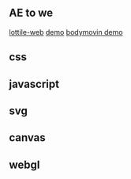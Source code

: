 

## AE to we

[lottile-web](https://github.com/airbnb/lottie-web)
[demo](https://codepen.io/airnan/project/editor/ZeNONO)
[bodymovin demo](https://codepen.io/collection/nVYWZR/)

## css

## javascript 

## svg

## canvas

## webgl
